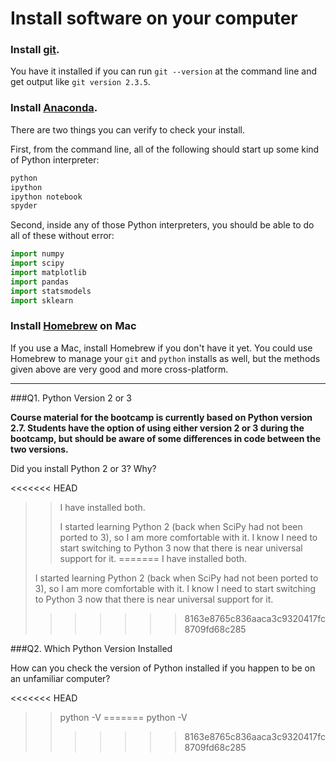 # Install software on your computer


### Install [git](http://git-scm.com/).

You have it installed if you can run `git --version` at the command
line and get output like `git version 2.3.5`.


### Install [Anaconda](http://continuum.io/downloads).

There are two things you can verify to check your install.

First, from the command line, all of the following should start up
some kind of Python interpreter:

```bash
python
ipython
ipython notebook
spyder
```

Second, inside any of those Python interpreters, you should be able to
do all of these without error:

```python
import numpy
import scipy
import matplotlib
import pandas
import statsmodels
import sklearn
```

### Install [Homebrew](http://brew.sh/) on Mac

If you use a Mac, install Homebrew if you don't
have it yet. You could use Homebrew to manage your `git` and `python`
installs as well, but the methods given above are very good and more
cross-platform.

---

###Q1. Python Version 2 or 3

**Course material for the bootcamp is currently based on Python version 2.7. Students have the option of using either version 2 or 3 during the bootcamp, but should be aware of some differences in code between the two versions.**  

Did you install Python 2 or 3? Why?  

<<<<<<< HEAD
>>I have installed both.
>>
>>I started learning Python 2 (back when SciPy had not been ported to 3), so I am more comfortable with it.
>>I know I need to start switching to Python 3 now that there is near universal support for it.
=======
> I have installed both.
> 
> I started learning Python 2 (back when SciPy had not been ported to 3), so I am more comfortable with it.
I know I need to start switching to Python 3 now that there is near universal support for it.
>>>>>>> 8163e8765c836aaca3c9320417fc8709fd68c285


###Q2. Which Python Version Installed   

How can you check the version of Python installed if you happen to be on an unfamiliar computer?

<<<<<<< HEAD
>>python -V
=======
> python -V
>>>>>>> 8163e8765c836aaca3c9320417fc8709fd68c285

 


